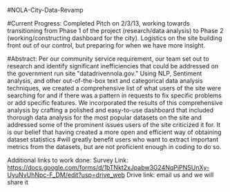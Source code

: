 #NOLA-City-Data-Revamp

#Current Progress: 
Completed Pitch on 2/3/13, working towards transitioning from Phase 1 of the project (research/data analysis) to Phase 2 (working/constructing dashboard for the city). Logistics on the site building front out of our control, but preparing for when we have more insight.

#Abstract:
Per our community service requirement, our team set out to research and identify significant inefficiencies that could be addressed on the government run site "datadrivennola.gov." Using NLP, Sentiment analysis, and other out-of-the-box text and categorical data analysis techniques, we created a comprehensive list of what users of the site were searching for and if there was a pattern in requests to fix specific problems or add specific features. We incorporated the results of this comprehensive analysis by crafting a polished and easy-to-use dashboard that included thorough data analysis for the most popular datasets on the site and addressed some of the prominent issues users of the site criticized it for. It is our belief that having created a more open and efficient way of obtaining dataset statistics #will greatly benefit users who want to extract important metrics from the datasets, but are not proficient enough in coding to do so.

Additional links to work done:
Survey Link: https://docs.google.com/forms/d/1bTNkt2xJpabw3G24NqPiPNSUnXy-UyuNvUhNpc-F_DM/edit?usp=drive_web
Drive link: email us and we will share it
